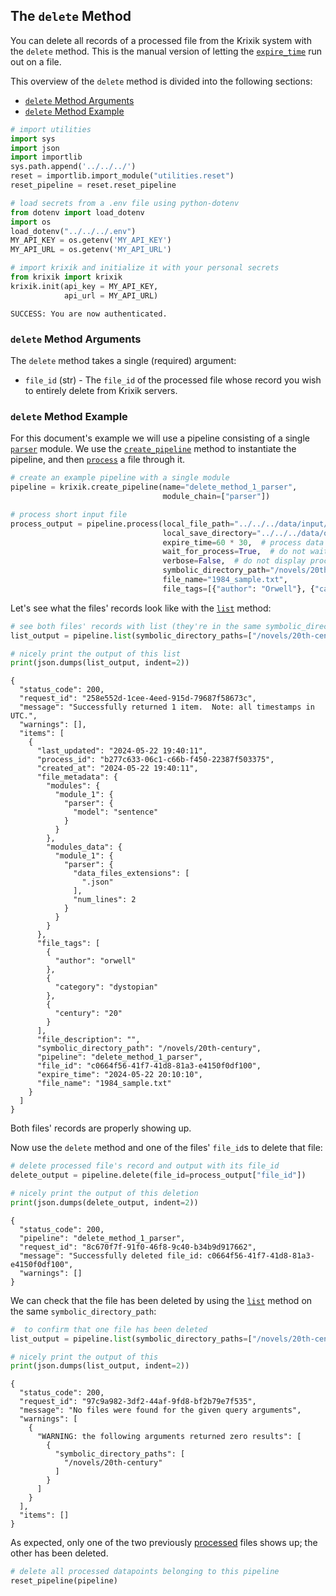 ## The `delete` Method

You can delete all records of a processed file from the Krixik system with the `delete` method. This is the manual version of letting the [`expire_time`](../parameters_processing_files_through_pipelines/process_method.md#core-process-method-arguments) run out on a file.

This overview of the `delete` method is divided into the following sections:

- [`delete` Method Arguments](#delete-method-arguments)
- [`delete` Method Example](#delete-method-example)


```python
# import utilities
import sys 
import json
import importlib
sys.path.append('../../../')
reset = importlib.import_module("utilities.reset")
reset_pipeline = reset.reset_pipeline

# load secrets from a .env file using python-dotenv
from dotenv import load_dotenv
import os
load_dotenv("../../../.env")
MY_API_KEY = os.getenv('MY_API_KEY')
MY_API_URL = os.getenv('MY_API_URL')

# import krixik and initialize it with your personal secrets
from krixik import krixik
krixik.init(api_key = MY_API_KEY, 
            api_url = MY_API_URL)
```

    SUCCESS: You are now authenticated.


### `delete` Method Arguments

The `delete` method takes a single (required) argument:

- `file_id` (str) - The `file_id` of the processed file whose record you wish to entirely delete from Krixik servers.

### `delete` Method Example

For this document's example we will use a pipeline consisting of a single [`parser`](../../modules/support_function_modules/parser_module.md) module.  We use the [`create_pipeline`](../pipeline_creation/create_pipeline.md) method to instantiate the pipeline, and then [`process`](../parameters_processing_files_through_pipelines/process_method.md) a file through it.


```python
# create an example pipeline with a single module
pipeline = krixik.create_pipeline(name="delete_method_1_parser",
                                  module_chain=["parser"])

# process short input file
process_output = pipeline.process(local_file_path="../../../data/input/1984_very_short.txt", # the initial local filepath where the input JSON file is stored
                                  local_save_directory="../../../data/output",  # the local directory that the output file will be saved to
                                  expire_time=60 * 30,  # process data will be deleted from the Krixik system in 30 minutes
                                  wait_for_process=True,  # do not wait for process to complete before returning IDE control to user
                                  verbose=False,  # do not display process update printouts upon running code
                                  symbolic_directory_path="/novels/20th-century",
                                  file_name="1984_sample.txt",
                                  file_tags=[{"author": "Orwell"}, {"category": "dystopian"}, {"century": "20"}])
```

Let's see what the files' records look like with the [`list`](list_method.md) method:


```python
# see both files' records with list (they're in the same symbolic_directory_path)
list_output = pipeline.list(symbolic_directory_paths=["/novels/20th-century"])

# nicely print the output of this list
print(json.dumps(list_output, indent=2))
```

    {
      "status_code": 200,
      "request_id": "258e552d-1cee-4eed-915d-79687f58673c",
      "message": "Successfully returned 1 item.  Note: all timestamps in UTC.",
      "warnings": [],
      "items": [
        {
          "last_updated": "2024-05-22 19:40:11",
          "process_id": "b277c633-06c1-c66b-f450-22387f503375",
          "created_at": "2024-05-22 19:40:11",
          "file_metadata": {
            "modules": {
              "module_1": {
                "parser": {
                  "model": "sentence"
                }
              }
            },
            "modules_data": {
              "module_1": {
                "parser": {
                  "data_files_extensions": [
                    ".json"
                  ],
                  "num_lines": 2
                }
              }
            }
          },
          "file_tags": [
            {
              "author": "orwell"
            },
            {
              "category": "dystopian"
            },
            {
              "century": "20"
            }
          ],
          "file_description": "",
          "symbolic_directory_path": "/novels/20th-century",
          "pipeline": "delete_method_1_parser",
          "file_id": "c0664f56-41f7-41d8-81a3-e4150f0df100",
          "expire_time": "2024-05-22 20:10:10",
          "file_name": "1984_sample.txt"
        }
      ]
    }


Both files' records are properly showing up.

Now use the `delete` method and one of the files' `file_id`s to delete that file:


```python
# delete processed file's record and output with its file_id
delete_output = pipeline.delete(file_id=process_output["file_id"])

# nicely print the output of this deletion
print(json.dumps(delete_output, indent=2))
```

    {
      "status_code": 200,
      "pipeline": "delete_method_1_parser",
      "request_id": "8c670f7f-91f0-46f8-9c40-b34b9d917662",
      "message": "Successfully deleted file_id: c0664f56-41f7-41d8-81a3-e4150f0df100",
      "warnings": []
    }


We can check that the file has been deleted by using the [`list`](list_method.md) method on the same `symbolic_directory_path`:


```python
#  to confirm that one file has been deleted
list_output = pipeline.list(symbolic_directory_paths=["/novels/20th-century"])

# nicely print the output of this 
print(json.dumps(list_output, indent=2))
```

    {
      "status_code": 200,
      "request_id": "97c9a982-3df2-44af-9fd8-bf2b79e7f535",
      "message": "No files were found for the given query arguments",
      "warnings": [
        {
          "WARNING: the following arguments returned zero results": [
            {
              "symbolic_directory_paths": [
                "/novels/20th-century"
              ]
            }
          ]
        }
      ],
      "items": []
    }


As expected, only one of the two previously [processed](../parameters_processing_files_through_pipelines/process_method.md) files shows up; the other has been deleted.


```python
# delete all processed datapoints belonging to this pipeline
reset_pipeline(pipeline)
```
